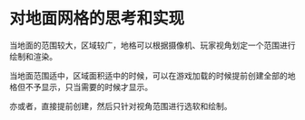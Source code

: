 # 对地面网格的思考和实现

当地面的范围较大，区域较广，地格可以根据摄像机、玩家视角划定一个范围进行绘制和渲染。

当地面范围适中，区域面积适中的时候，可以在游戏加载的时候提前创建全部的地格但不予显示，只当需要的时候才显示。

亦或者，直接提前创建，然后只针对视角范围进行选软和绘制。